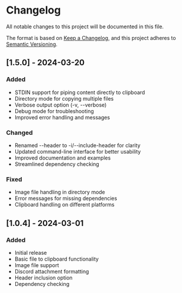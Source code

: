 # Changelog
All notable changes to this project will be documented in this file.

The format is based on [Keep a Changelog](https://keepachangelog.com/en/1.0.0/),
and this project adheres to [Semantic Versioning](https://semver.org/spec/v2.0.0.html).

## [1.5.0] - 2024-03-20
### Added
- STDIN support for piping content directly to clipboard
- Directory mode for copying multiple files
- Verbose output option (-v, --verbose)
- Debug mode for troubleshooting
- Improved error handling and messages

### Changed
- Renamed --header to -i/--include-header for clarity
- Updated command-line interface for better usability
- Improved documentation and examples
- Streamlined dependency checking

### Fixed
- Image file handling in directory mode
- Error messages for missing dependencies
- Clipboard handling on different platforms

## [1.0.4] - 2024-03-01
### Added
- Initial release
- Basic file to clipboard functionality
- Image file support
- Discord attachment formatting
- Header inclusion option
- Dependency checking 